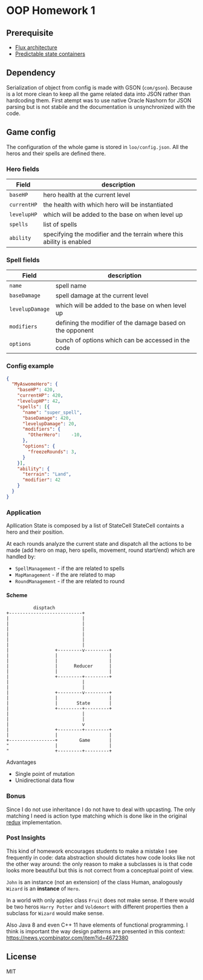 # OOP Homework 1

## Prerequisite

  - [Flux architecture](https://facebook.github.io/flux/)
  - [Predictable state containers](http://paulserraino.com/javascript/2016/04/21/state-containers.html)

## Dependency

Serialization of object from config is made with GSON (`com/gson`).
Because is a lot more clean to keep all the game related data into JSON rather than hardcoding them.
First atempt was to use native Oracle Nashorn for JSON parsing but is not stabile and the documentation is unsynchronized with the code.

## Game config

The configuration of the whole game is stored in `loo/config.json`.
All the heros and their spells are defined there.

 ### Hero fields

| Field  | description  |
|---|---|
|`baseHP`|  hero health at the current level |
|`currentHP`|  the health with which hero will be instantiated |
|`levelupHP`| which will be added to the base on when level up  |
|`spells`| list of spells |
|`ability`| specifying the modifier and the terrain where this ability is enabled |

### Spell fields

| Field  | description  |
|---|---|
|`name`|  spell name |
|`baseDamage`|  spell damage at the current level |
|`levelupDamage`| which will be added to the base on when level up  |
|`modifiers`| defining the modifier of the damage based on the opponent |
|`options`| bunch of options which can be accessed in the code |

### Config example
```json
{
  "MyAswomeHero": {
    "baseHP": 420,
    "currentHP": 420,
    "levelupHP": 42,
    "spells": [{
      "name": "super_spell",
      "baseDamage": 420,
      "levelupDamage": 20,
      "modifiers": {
        "OtherHero":	-10,
      },
      "options": {
        "freezeRounds": 3,
      }
    }],
    "ability": {
      "terrain": "Land",
      "modifier": 42
    }
  }
}
```
### Application

Apllication State is composed by a list of StateCell
StateCell containts a hero and their position.


At each rounds analyze the current state and dispatch all the actions to be made (add hero on map, hero spells, movement, round start/end) which are handled by:
  - `SpellManagement` - if the are related to spells
  - `MapManagement` - if the are related to map
  - `RoundManagement` - if the are related to round

#### Scheme

  ```           
            disptach
+---------------------------+
|                           |
|                           |
|                           |
|                           |
|                           |
|                           |
|                 +---------v---------+
|                 |                   |
|                 |                   |
|                 |      Reducer      |
|                 |                   |
|                 +---------+---------+
|                           |
|                           |
|                 +---------v---------+
|                 |                   |
|                 |       State       |
|                 +---------+---------+
|                           |
|                           |
|                           v
|                 +---------+---------+
|                 |                   |
+-----------------+        Game       |
"                 |                   |
"                 +---------+---------+
```

Advantages
  - Single point of mutation
  - Unidirectional data flow

### Bonus

Since I do not use inheritance I do not have to deal with upcasting.
The only matching I need is action type matching which is done like in the original [redux](https://github.com/reactjs/redux/blob/master/examples/counter/src/reducers/index.js#L3) implementation.

### Post Insights

This kind of homework encourages students to make a mistake I see frequently in code: data abstraction should dictates how code looks like not the other way around: the only reason to make a subclasses is is that code looks more beautiful but this is not correct from a conceptual point of view.

`John` is an instance (not an extension) of the class Human, analogously `Wizard` is an **instance** of `Hero`.

In a world with only apples class `Fruit` does not make sense.
If there would be two heros `Harry Potter` and `Voldemort` with different properties then a subclass for `Wizard` would make sense.

Also Java 8 and even C++ 11 have elements of functional programming. I think is important the way design patterns are presented in this context:
https://news.ycombinator.com/item?id=4672380


License
----

MIT
